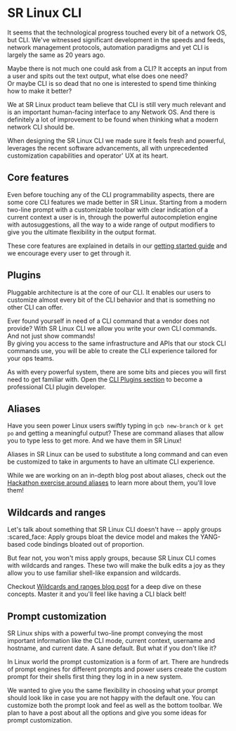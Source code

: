 # SR Linux CLI

It seems that the technological progress touched every bit of a network OS, but CLI. We've witnessed significant development in the speeds and feeds, network management protocols, automation paradigms and yet CLI is largely the same as 20 years ago.

Maybe there is not much one could ask from a CLI? It accepts an input from a user and spits out the text output, what else does one need?  
Or maybe CLI is so dead that no one is interested to spend time thinking how to make it better?

We at SR Linux product team believe that CLI is still very much relevant and is an important human-facing interface to any Network OS. And there is definitely a lot of improvement to be found when thinking what a modern network CLI should be.

When designing the SR Linux CLI we made sure it feels fresh and powerful, leverages the recent software advancements, all with unprecedented customization capabilities and operator' UX at its heart.

## Core features

Even before touching any of the CLI programmability aspects, there are some core CLI features we made better in SR Linux.   Starting from a modern two-line prompt with a customizable toolbar with clear indication of a current context a user is in, through the powerful autocompletion engine with autosuggestions, all the way to a wide range of output modifiers to give you the ultimate flexibility in the output format.

These core features are explained in details in our [getting started guide](../get-started/cli.md) and we encourage every user to get through it.

## Plugins

Pluggable architecture is at the core of our CLI. It enables our users to customize almost every bit of the CLI behavior and that is something no other CLI can offer.

Ever found yourself in need of a CLI command that a vendor does not provide? With SR Linux CLI we allow you write your own CLI commands. And not just show commands!  
By giving you access to the same infrastructure and APIs that our stock CLI commands use, you will be able to create the CLI experience tailored for your ops teams.

As with every powerful system, there are some bits and pieces you will first need to get familiar with. Open the [CLI Plugins section](plugins/index.md) to become a professional CLI plugin developer.

## Aliases

Have you seen power Linux users swiftly typing in `gcb new-branch` or `k get po` and getting a meaningful output? These are command aliases that allow you to type less to get more. And we have them in SR Linux!

Aliases in SR Linux can be used to substitute a long command and can even be customized to take in arguments to have an ultimate CLI experience.

While we are working on an in-depth blog post about aliases, check out the [Hackathon exercise around aliases](https://github.com/nokia/SReXperts/tree/399867a5ace452c8bbc0e422b9db37e87bd95621/hackathon/activities/srlinux-b-cli-aliasing) to learn more about them, you'll love them!

## Wildcards and ranges

Let's talk about something that SR Linux CLI doesn't have -- apply groups :scared_face: Apply groups bloat the device model and makes the YANG-based code bindings bloated out of proportion.

But fear not, you won't miss apply groups, because SR Linux CLI comes with wildcards and ranges. These two will make the bulk edits a joy as they allow you to use familiar shell-like expansion and wildcards.

Checkout [Wildcards and ranges blog post](../blog/posts/2023/cli-ranges.md) for a deep dive on these concepts. Master it and you'll feel like having a CLI black belt!

## Prompt customization

SR Linux ships with a powerful two-line prompt conveying the most important information like the CLI mode, current context, username and hostname, and current date. A sane default. But what if you don't like it?

In Linux world the prompt customization is a form of art. There are hundreds of prompt engines for different prompts and power users create the custom prompt for their shells first thing they log in in a new system.

We wanted to give you the same flexibility in choosing what your prompt should look like in case you are not happy with the default one. You can customize both the prompt look and feel as well as the bottom toolbar. We plan to have a post about all the options and give you some ideas for prompt customization.
